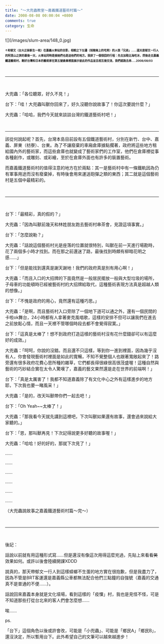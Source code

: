 ```yaml
---
title: "～大兜蟲教室～嘉義鐵道藝術村篇～"
date: 2008-08-08 00:00:04 +0800
comments: true
category: 生命
---
```

<p>![](/images/slum-area/148_0.jpg)</p><p><b><span style="font-size: xx-small;">&uarr;和郁文（台大正妹新生一枚）在嘉義火車站的合影，相較之下左邊（旭陵崗上的宅男）的人很「兄弟」......這天是郁文一行人的阿里山之旅的最後一天，火車站同時是接她們也是送他們的地方。我排了一個很囧的行程：先去加勒比海吃冰，然後走去嘉義鐵道藝術村，剛好台灣和日本的藝術家在第五號倉庫裡面展示彼此的作品並且相互做交流，我們就跑去串.....2008/08/03</span></b></p><p>&nbsp;</p><hr /><p>&nbsp;</p><p>大兜蟲：「各位聽眾，好久不見！」</p><p>台下：「哇！大兜蟲叫獸你回來了，好久沒聽你說故事了！你這次要說什麼？」</p><p>大兜蟲：「哈哈，我們今天就來談談台灣的鐵道藝術村吧！」</p><p>&nbsp;</p><hr /><p>該從何說起呢？首先，台灣本島目前設有五個鐵道藝術村，分別在新竹、台中、嘉義、屏東（枋寮）、台東。為了不讓廢棄的車廂倉庫據點擱著，政府將這些地方租給國內外的藝術家，而這些倉庫也就變成了藝術家們的工作室，他們在倉庫裡從事各種創作，或雕刻、或彩繪，至於在倉庫外面也有許多的裝置藝術。</p><p>而嘉義鐵道藝術村的值得注意的地方在於兩點：其一是藝術村中有一條鐵軌因為仍有軍事用途而沒有廢棄掉，有時後會用來運送砲彈之類的東西；其二就是這個藝術村是五個中最精彩的。</p><p>&nbsp;</p><hr /><p>&nbsp;</p><p>台下：「最精彩，真的假的？」</p><p>大兜蟲：「因為叫獸前幾天和林姓朋友跑去藝術村串茶會，見證這項事實。」</p><p>台下：「怎麼說勒？」</p><p>大兜蟲：「話說這個藝術村光是座落的位置就很特別，叫獸在前一天進行場勘時，花了兩個多小時才找到。而在那之前還迷了路，最後找到時頗有柳暗花明之感......」</p><p>台下：「但是能找到還真是謝天謝地！我們的政府真是別有用心啊！」</p><p>大兜蟲：「而且入口的大招牌的下面竟然是一般居民擺放一般與大型垃圾的場所，子母車的功能頓時已經被藝術村的大招牌給取代，這種藝術表現方法真是超越人類的想像。」</p><p>台下：「不愧是政府的用心，竟然還有這種巧思。」</p><p>大兜蟲：「是啊，而且藝術村入口旁除了一個地下道可以通之外，還有一個民間的卡啦ok舞台，24小時都有人拿著麥克風唱歌，這樣的安排不但可以讓我們在進去之前放鬆心情，而且一天裡不管哪個時段去都不會覺得寂寞。」</p><p>台下：「這真是太棒了！想不到政府打造這樣的藝術村沒有花什麼錢卻可以有這麼好的成效。」</p><p>大兜蟲：「呵呵，你說的沒錯。而且還不只這樣，等到你一進到裡面，因為幾乎沒有人，你會發現藝術村裡面是如此的寬暢，不知不覺整個人也跟著寬敞起來了！路旁還有很多政府花費心思所種的雜草，它們都長得很綠很高很茂盛喔！這種自然與藝術的巧妙結合實在太令人驚嘆了，嘉義的藝文果然還是走在世界的前端啊！」</p><p>台下：「真是太厲害了！我都不知道嘉義除了有文化中心之外有這樣進步的地方耶，下次我也要一睹風采！」</p><p>大兜蟲：「是的，改天叫獸帶你們一起去吧！」</p><p>台下：「Oh Yeah~~太棒了！」</p><p>大兜蟲：「那我看今天就先講到這裡吧，下次叫獸如果還有故事，還會過來說給大家聽的。」</p><p>台下：「恩，那叫獸再見！下次記得說更多好聽的故事喔！」</p><p>大兜蟲：「哈哈！好的好的，那就下次見了！」</p><p>......</p><p>......</p><p>......</p><p>......</p><p>......</p><p>......</p><p>（大兜蟲說故事之嘉義鐵道藝術村篇～完～）&nbsp;</p><p>&nbsp;</p><hr /><p>&nbsp;</p><p>後記：</p><p>話說以前就有用這種形式寫......但是還沒有像這次用得這麼兇過，先貼上來看看<span style="text-decoration: line-through;">笑</span>效果如何。或許以後會陸續開課XDDD</p><p>說真的，那天帶郁文一行人到這樣蟑螂不生蛋的地方實在很抱歉，但是我盡力了，因為不管是BRT客運還是嘉義縣公車都無法配合他們三點鐘的自強號（嘉義的交通真不是普通的不便......）。</p><p>話說回來嘉義本身就是文化墳場，看到這樣的「疫憟」村，我也是見怪不怪，可是不知道那些打從台北來的客人們會怎麼想......</p><p>唉......</p><p>ps.</p><p>「台下」這個角色以後或許會改，可能是「小兜蟲」、可能是「鄉民A」「鄉民B」，還沒決定，所以暫用台下。此外希望自己的文筆可以越來越進步！</p>
